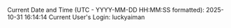Current Date and Time (UTC - YYYY-MM-DD HH:MM:SS formatted): 2025-10-31 16:14:14
Current User's Login: luckyaiman
